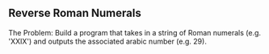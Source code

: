 ## Reverse Roman Numerals

The Problem: Build a program that takes in a string of Roman numerals (e.g. 'XXIX') and outputs the associated arabic number (e.g. 29).
